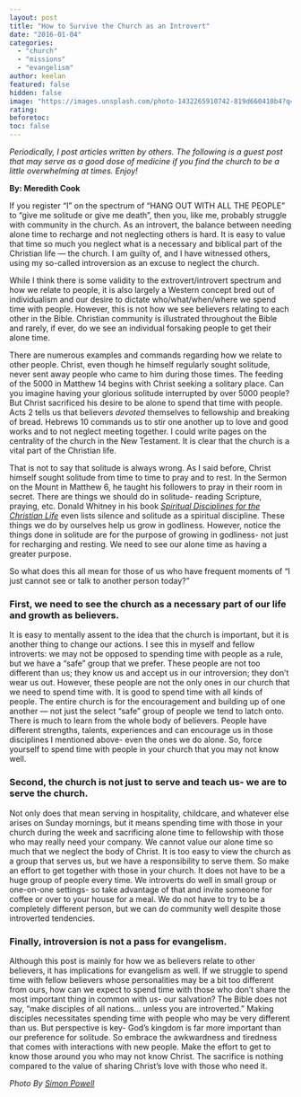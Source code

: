 ```yaml
---
layout: post
title: "How to Survive the Church as an Introvert"
date: "2016-01-04"
categories: 
  - "church"
  - "missions"
  - "evangelism"
author: keelan
featured: false
hidden: false
image: "https://images.unsplash.com/photo-1432265910742-819d660410b4?q=80&w=2070&auto=format&fit=crop&ixlib=rb-4.0.3&ixid=M3wxMjA3fDB8MHxwaG90by1wYWdlfHx8fGVufDB8fHx8fA%3D%3D"
rating:
beforetoc:
toc: false
---
```


_Periodically, I post articles written by others. The following is a guest post that may serve as a good dose of medicine if you find the church to be a little overwhelming at times. Enjoy!_

**By: Meredith Cook**

If you register “I” on the spectrum of “HANG OUT WITH ALL THE PEOPLE” to “give me solitude or give me death”, then you, like me, probably struggle with community in the church. As an introvert, the balance between needing alone time to recharge and not neglecting others is hard. It is easy to value that time so much you neglect what is a necessary and biblical part of the Christian life — the church. I am guilty of, and I have witnessed others, using my so-called introversion as an excuse to neglect the church.

While I think there is some validity to the extrovert/introvert spectrum and how we relate to people, it is also largely a Western concept bred out of individualism and our desire to dictate who/what/when/where we spend time with people. However, this is not how we see believers relating to each other in the Bible. Christian community is illustrated throughout the Bible and rarely, if ever, do we see an individual forsaking people to get their alone time.

There are numerous examples and commands regarding how we relate to other people. Christ, even though he himself regularly sought solitude, never sent away people who came to him during those times. The feeding of the 5000 in Matthew 14 begins with Christ seeking a solitary place. Can you imagine having your glorious solitude interrupted by over 5000 people? But Christ sacrificed his desire to be alone to spend that time with people. Acts 2 tells us that believers _devoted_ themselves to fellowship and breaking of bread. Hebrews 10 commands us to stir one another up to love and good works and to not neglect meeting together. I could write pages on the centrality of the church in the New Testament. It is clear that the church is a vital part of the Christian life.

That is not to say that solitude is always wrong. As I said before, Christ himself sought solitude from time to time to pray and to rest. In the Sermon on the Mount in Matthew 6, he taught his followers to pray in their room in secret. There are things we should do in solitude- reading Scripture, praying, etc. Donald Whitney in his book _[Spiritual Disciplines for the Christian Life](https://amzn.to/2S2ha1U)_ even lists silence and solitude as a spiritual discipline. These things we do by ourselves help us grow in godliness. However, notice the things done in solitude are for the purpose of growing in godliness- not just for recharging and resting. We need to see our alone time as having a greater purpose.

So what does this all mean for those of us who have frequent moments of “I just cannot see or talk to another person today?”

### First, we need to see the church as a necessary part of our life and growth as believers.

It is easy to mentally assent to the idea that the church is important, but it is another thing to change our actions. I see this in myself and fellow introverts: we may not be opposed to spending time with people as a rule, but we have a “safe” group that we prefer. These people are not too different than us; they know us and accept us in our introversion; they don’t wear us out. However, these people are not the only ones in our church that we need to spend time with. It is good to spend time with all kinds of people. The entire church is for the encouragement and building up of one another — not just the select “safe” group of people we tend to latch onto. There is much to learn from the whole body of believers. People have different strengths, talents, experiences and can encourage us in those disciplines I mentioned above- even the ones we do alone. So, force yourself to spend time with people in your church that you may not know well.

### Second, the church is not just to serve and teach us- we are to serve the church.

Not only does that mean serving in hospitality, childcare, and whatever else arises on Sunday mornings, but it means spending time with those in your church during the week and sacrificing alone time to fellowship with those who may really need your company. We cannot value our alone time so much that we neglect the body of Christ. It is too easy to view the church as a group that serves us, but we have a responsibility to serve them. So make an effort to get together with those in your church. It does not have to be a huge group of people every time. We introverts do well in small group or one-on-one settings- so take advantage of that and invite someone for coffee or over to your house for a meal. We do not have to try to be a completely different person, but we can do community well despite those introverted tendencies.

### Finally, introversion is not a pass for evangelism.

Although this post is mainly for how we as believers relate to other believers, it has implications for evangelism as well. If we struggle to spend time with fellow believers whose personalities may be a bit too different from ours, how can we expect to spend time with those who don’t share the most important thing in common with us- our salvation? The Bible does not say, “make disciples of all nations… unless you are introverted.” Making disciples necessitates spending time with people who may be very different than us. But perspective is key- God’s kingdom is far more important than our preference for solitude. So embrace the awkwardness and tiredness that comes with interactions with new people. Make the effort to get to know those around you who may not know Christ. The sacrifice is nothing compared to the value of sharing Christ’s love with those who need it.

_Photo By [Simon Powell](http://www.flickr.com/photos/63054407@N03/8517432988/)_
